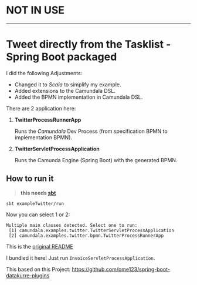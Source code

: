 # NOT IN USE


----

# Tweet directly from the Tasklist - Spring Boot packaged
I did the following Adjustments:
* Changed it to _Scala_ to simplify my example.
* Added extensions to the Camundala DSL.
* Added the BPMN implementation in Camundala DSL.

There are 2 application here:
1. **TwitterProcessRunnerApp**
   
   Runs the _Camundala_ Dev Process (from specification BPMN to implementation BPMN).

2. **TwitterServletProcessApplication**

   Runs the Camunda Engine (Spring Boot) with the generated BPMN. 

## How to run it
> **this needs [sbt](https://www.scala-sbt.org)**

`sbt exampleTwitter/run`

Now you can select 1 or 2:
```
Multiple main classes detected. Select one to run:
 [1] camundala.examples.twitter.TwitterServletProcessApplication
 [2] camundala.examples.twitter.bpmn.TwitterProcessRunnerApp
 ```
This is the [original README](https://github.com/camunda/camunda-bpm-examples/tree/master/spring-boot-starter/example-twitter)

I bundled it here! Just run `InvoiceServletProcessApplication`.

This based on this Project: https://github.com/pme123/spring-boot-datakurre-plugins

